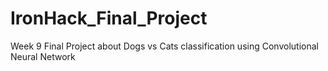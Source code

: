 # IronHack_Final_Project
Week 9 Final Project about Dogs vs Cats classification using Convolutional Neural Network
